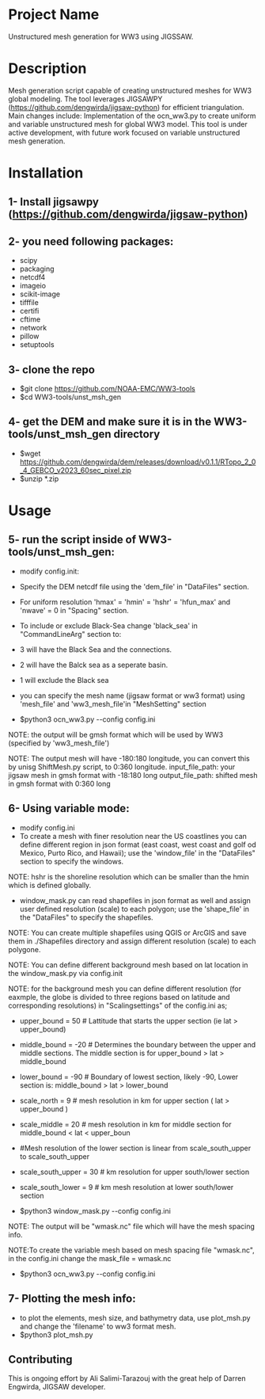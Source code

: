 # Project Name
Unstructured mesh generation for WW3 using JIGSSAW.
# Description
Mesh generation script capable of creating unstructured meshes for WW3 global modeling. The tool leverages JIGSAWPY (https://github.com/dengwirda/jigsaw-python) for efficient triangulation.
Main changes include:
Implementation of the ocn_ww3.py to create uniform and variable unstructured mesh for global WW3 model.
This tool is under active development, with future work focused on variable unstructured mesh generation.

# Installation

## 1- Install jigsawpy (https://github.com/dengwirda/jigsaw-python)

## 2- you need following packages:
- scipy
- packaging
- netcdf4
- imageio
- scikit-image
- tifffile
- certifi
- cftime
- network
- pillow
- setuptools

## 3- clone the repo
- $git clone https://github.com/NOAA-EMC/WW3-tools
- $cd WW3-tools/unst_msh_gen

## 4- get the DEM and make sure it is in the WW3-tools/unst_msh_gen directory
- $wget https://github.com/dengwirda/dem/releases/download/v0.1.1/RTopo_2_0_4_GEBCO_v2023_60sec_pixel.zip
- $unzip *.zip
 
# Usage
## 5- run the script inside of WW3-tools/unst_msh_gen:

- modify config.init:
- Specify the DEM netcdf file using the 'dem_file' in "DataFiles" section.
- For uniform resolution 'hmax' = 'hmin' = 'hshr' = 'hfun_max' and 'nwave' = 0 in "Spacing" section.
- To include or exclude Black-Sea change 'black_sea' in "CommandLineArg" section to:
- 	3 will have the Black Sea and the connections.
- 	2 will have the Balck sea as a seperate basin.
- 	1 will exclude the Black sea
- you can specify the mesh name (jigsaw format or ww3 format) using 'mesh_file' and 'ww3_mesh_file'in "MeshSetting" section 

- $python3 ocn_ww3.py --config config.ini

NOTE: the output will be gmsh format which will be used by WW3 (specified by 'ww3_mesh_file')

NOTE: The output mesh will have -180:180 longitude, you can convert this by unisg ShiftMesh.py script, to 0:360 longitude.
	input_file_path: your jigsaw mesh in gmsh format with -18:180 long
	output_file_path: shifted mesh in gmsh format with 0:360 long


## 6- Using variable mode:

- modify config.ini
- To create a mesh with finer resolution near the US coastlines you can define different region in json format (east coast, west coast and golf od Mexico, Purto Rico, and Hawaii); use the 'window_file' in the "DataFiles" section to specify the windows.

NOTE: hshr is the shoreline resolution which can be smaller than the hmin which is defined globally.

- window_mask.py can read shapefiles in json format as well and assign user defined resolution (scale) to each polygon; use the 'shape_file' in the "DataFiles" to specify the shapefiles.

NOTE: You can create multiple shapefiles using QGIS or ArcGIS and save them in ./Shapefiles directory and assign different resolution (scale) to each polygone.

NOTE: You can define different background mesh based on lat location in the window_mask.py via config.init
		
NOTE: for the background mesh you can define different resolution (for eaxmple, the globe is divided to three regions based on latitude and corresponding resolutions) in "Scalingsettings" of the config.ini as;

- upper_bound = 50          # Lattitude that starts the upper section (ie lat > upper_bound) 
- middle_bound = -20        # Determines the boundary between the upper  and middle sections.  The middle section is for upper_bound > lat > middle_bound
- lower_bound = -90         # Boundary of lowest section, likely -90,   Lower section is:   middle_bound > lat > lower_bound
    	 
- scale_north = 9           # mesh resolution  in km for upper section ( lat > upper_bound )
- scale_middle = 20         # mesh resolution in km for  middle section for middle_bound < lat < upper_boun
- #Mesh resolution of the lower section is linear from scale_south_upper to scale_south_upper
- scale_south_upper = 30    # km resolution for upper south/lower section 
- scale_south_lower = 9     # km mesh resolution at lower south/lower section 

- $python3 window_mask.py --config config.ini
	
NOTE: The output will be "wmask.nc" file which will have the mesh spacing info.


NOTE:To create the variable mesh based on mesh spacing file "wmask.nc", in the config.ini change the mask_file = wmask.nc

- $python3 ocn_ww3.py --config config.ini


## 7- Plotting the mesh info:

- to plot the elements, mesh size, and bathymetry data, use plot_msh.py and change the 'filename' to ww3 format mesh.
- $python3 plot_msh.py

## Contributing
This is ongoing effort by Ali Salimi-Tarazouj with the great help of Darren Engwirda, JIGSAW developer.
